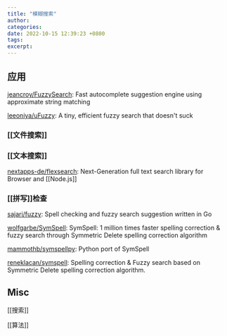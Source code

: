 ```yaml
---
title: "模糊搜索"
author: 
categories: 
date: 2022-10-15 12:39:23 +0800
tags: 
excerpt: 
---
```








## 应用


[jeancroy/FuzzySearch](https://github.com/jeancroy/FuzzySearch): Fast autocomplete suggestion engine using approximate string matching

[leeoniya/uFuzzy](https://github.com/leeoniya/uFuzzy): A tiny, efficient fuzzy search that doesn't suck

### [[文件搜索]]

### [[文本搜索]]

[nextapps-de/flexsearch](https://github.com/nextapps-de/flexsearch): Next-Generation full text search library for Browser and [[Node.js]]

### [[拼写]]检查

[sajari/fuzzy](https://github.com/sajari/fuzzy): Spell checking and fuzzy search suggestion written in Go

[wolfgarbe/SymSpell](https://github.com/wolfgarbe/SymSpell): SymSpell: 1 million times faster spelling correction & fuzzy search through Symmetric Delete spelling correction algorithm

[mammothb/symspellpy](https://github.com/mammothb/symspellpy): Python port of SymSpell

[reneklacan/symspell](https://github.com/reneklacan/symspell): Spelling correction & Fuzzy search based on Symmetric Delete spelling correction algorithm.


## Misc

[[搜索]]

[[算法]]




